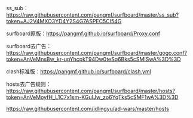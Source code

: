 ss_sub：https://raw.githubusercontent.com/pangmf/surfboard/master/ss_sub?token=AJ2V4MXO3YD4Y2S4G7ASPEC5CI54G

surfboard原版：https://pangmf.github.io/surfboard/Proxy.conf

surfboard去广告：https://raw.githubusercontent.com/pangmf/surfboard/master/gogo.conf?token=AnVeMnsBw_kr-upYhcpkT94Dw0teSq6Bks5cSMISwA%3D%3D

clash标准版：https://pangmf.github.io/surfboard/clash.yml

hosts去广告规则：https://raw.githubusercontent.com/pangmf/surfboard/master/hosts?token=AnVeMoyfH_L1C7x1sm-KGuIJw_zo6YqTks5cSMF1wA%3D%3D

https://raw.githubusercontent.com/jdlingyu/ad-wars/master/hosts
